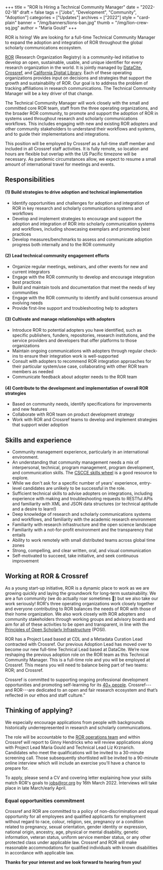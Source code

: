 +++
title = "ROR Is Hiring a Technical Community Manager"
date = "2022-02-18"
draft = false
tags = ["Jobs", "Development", "Community", "Adoption"]
categories = ["Updates"]
archives = ["2022"]
style = "card-plain"
banner = "/img/banners/lions-ban.jpg"
thumb = "/img/lion-crew-sq.jpg"
author = "Maria Gould"
+++

ROR is hiring! We are looking for a full-time Technical Community Manager to expand the adoption and integration of ROR throughout the global scholarly communications ecosystem.

[ROR](https://ror.org) (Research Organization Registry) is a community-led initiative to develop an open, sustainable, usable, and unique identifier for every research organization in the world. It is jointly managed by [DataCite](https://datacite.org), [Crossref](https://www.crossref.org), and [California Digital Library](https://cdlib.org). Each of these operating organizations provides input on decisions and strategies that support the growth and sustainability of ROR. Our goal is to address the problem of tracking affiliations in research communications. The Technical Community Manager will be a key driver of that change.

The Technical Community Manager will work closely with the small and committed core ROR team, staff from the three operating organizations, and the broader ROR community, to promote and support the adoption of ROR in systems used throughout research and scholarly communications workflows. This includes engaging with new and existing ROR adopters and other community stakeholders to understand their workflows and systems, and to guide their implementations and integrations.

This position will be employed by Crossref as a full-time staff member and included in all Crossref staff activities. It is fully remote, so location and hours are flexible but overlap with the US Pacific timezone will be necessary. As pandemic circumstances allow, we expect to resume a small amount of international travel for meetings and events.

## **Responsibilities**

#### **(1) Build strategies to drive adoption and technical implementation**

-   Identify opportunities and challenges for adoption and integration of ROR in key research and scholarly communications systems and workflows
-   Develop and implement strategies to encourage and support the adoption and integration of ROR into scholarly communication systems and workflows, including showcasing exemplars and promoting best practices
-   Develop measures/benchmarks to assess and communicate adoption progress both internally and to the ROR community

#### **(2) Lead technical community engagement efforts**

-   Organize regular meetings, webinars, and other events for new and current integrators
-   Engage with the ROR community to develop and encourage integration best practices
-   Build and maintain tools and documentation that meet the needs of key communities
-   Engage with the ROR community to identify and build consensus around evolving needs
-   Provide first-line support and troubleshooting help to adopters

#### **(3) Cultivate and manage relationships with adopters**

-   Introduce ROR to potential adopters you have identified, such as specific publishers, funders, repositories, research institutions, and the service providers and developers that offer platforms to those organizations
-   Maintain ongoing communications with adopters through regular check-ins to ensure their integration work is well-supported
-   Consult with adopters to recommend ROR integration approaches for their particular system/use case, collaborating with other ROR team members as needed
-   Communicate feedback about adopter needs to the ROR team

#### **(4) Contribute to the development and implementation of overall ROR strategies**

-   Based on community needs, identify specifications for improvements and new features
-   Collaborate with ROR team on product development strategy
-   Work with ROR and Crossref teams to develop and implement strategies that support wider adoption

## **Skills and experience**

-   Community management experience, particularly in an international environment.
-   An understanding that community management needs a mix of interpersonal, technical, program management, program development, and communication skills. The [CSCCE skills wheel](https://doi.org/10.5281/zenodo.4437294) is a good resource to explore.
-   While we don't ask for a specific number of years' experience, entry-level candidates are unlikely to be successful in the role.
-   Sufficient technical skills to advise adopters on integrations, including experience with making and troubleshooting requests to RESTful APIs and familiarity with XML and JSON data structures (or technical aptitude and a desire to learn!)
-   Deep knowledge of research and scholarly communications systems and workflows, and familiarity with the academic research environment 
-   Familiarity with research infrastructure and the open science landscape 
-   Familiarity with a not-for-profit environment and the transparency that entails
-   Ability to work remotely with small distributed teams across global time zones
-   Strong, compelling, and clear written, oral, and visual communication
-   Self-motivated to succeed, take initiative, and seek continuous improvement

## **Working at ROR & Crossref**

As a young start-up initiative, ROR is a dynamic place to work as we are growing quickly and laying the groundwork for long-term sustainability. We are a fun community (we do actually roar sometimes 🦁) but we also take our work seriously! ROR's three operating organizations work closely together and everyone contributing to ROR balances the needs of ROR with those of their home organization. We also work closely with ROR adopters and community stakeholders through working groups and advisory boards and aim for all of these activities to be open and transparent, in line with the [Principles of Open Scholarly Infrastructure](https://principlesofopenscholarlyinfrastructure.org) (POSI).

ROR has a Project Lead based at CDL and a Metadata Curation Lead contracted with Crossref. Our previous Adoption Lead has moved over to become our new full-time Technical Lead based at DataCite. We’re now reshaping the previous adoption role on the ROR team as this Technical Community Manager. This is a full-time role and you will be employed at Crossref. This means you will need to balance being part of two teams: ROR; and Crossref.

Crossref is committed to supporting ongoing professional development opportunities and promoting self-learning for its [40+ people](https://www.crossref.org/people). Crossref---and ROR---are dedicated to an open and fair research ecosystem and that’s reflected in our ethos and staff culture.”

## **Thinking of applying?**

We especially encourage applications from people with backgrounds historically underrepresented in research and scholarly communications.

The role will be accountable to the [ROR operations team](https://ror.org/governance/) and within Crossref will report to Ginny Hendricks who will review applications along with Project Lead Maria Gould and Technical Lead Liz Krznarich. Candidates who meet the qualifications will be invited to a 30-minute screening call. Those subsequently shortlisted will be invited to a 90-minute online interview which will include an exercise you'll have a chance to prepare for.

To apply, please send a CV and covering letter explaining how your skills match ROR's goals to <jobs@ror.org> by 16th March 2022. Interviews will take place in late March/early April. 

### **Equal opportunities commitment**

Crossref and ROR are committed to a policy of non-discrimination and equal opportunity for all employees and qualified applicants for employment without regard to race, colour, religion, sex, pregnancy or a condition related to pregnancy, sexual orientation, gender identity or expression, national origin, ancestry, age, physical or mental disability, genetic information, veteran status, uniform service member status, or any other protected class under applicable law. Crossref and ROR will make reasonable accommodations for qualified individuals with known disabilities in accordance with applicable law.

**Thanks for your interest and we look forward to hearing from you!**
